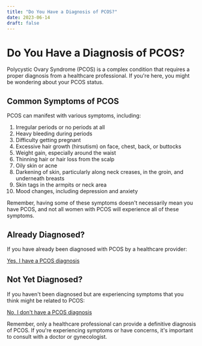 ```yaml
---
title: "Do You Have a Diagnosis of PCOS?"
date: 2023-06-14
draft: false
---
```


# Do You Have a Diagnosis of PCOS?

Polycystic Ovary Syndrome (PCOS) is a complex condition that requires a proper diagnosis from a healthcare professional. If you're here, you might be wondering about your PCOS status.

## Common Symptoms of PCOS

PCOS can manifest with various symptoms, including:

1. Irregular periods or no periods at all
2. Heavy bleeding during periods
3. Difficulty getting pregnant
4. Excessive hair growth (hirsutism) on face, chest, back, or buttocks
5. Weight gain, especially around the waist
6. Thinning hair or hair loss from the scalp
7. Oily skin or acne
8. Darkening of skin, particularly along neck creases, in the groin, and underneath breasts
9. Skin tags in the armpits or neck area
10. Mood changes, including depression and anxiety

Remember, having some of these symptoms doesn't necessarily mean you have PCOS, and not all women with PCOS will experience all of these symptoms.

## Already Diagnosed?

If you have already been diagnosed with PCOS by a healthcare provider:

[Yes, I have a PCOS diagnosis](/treatment-plan)

## Not Yet Diagnosed?

If you haven't been diagnosed but are experiencing symptoms that you think might be related to PCOS:

[No, I don't have a PCOS diagnosis](/symptoms-check)

Remember, only a healthcare professional can provide a definitive diagnosis of PCOS. If you're experiencing symptoms or have concerns, it's important to consult with a doctor or gynecologist.
